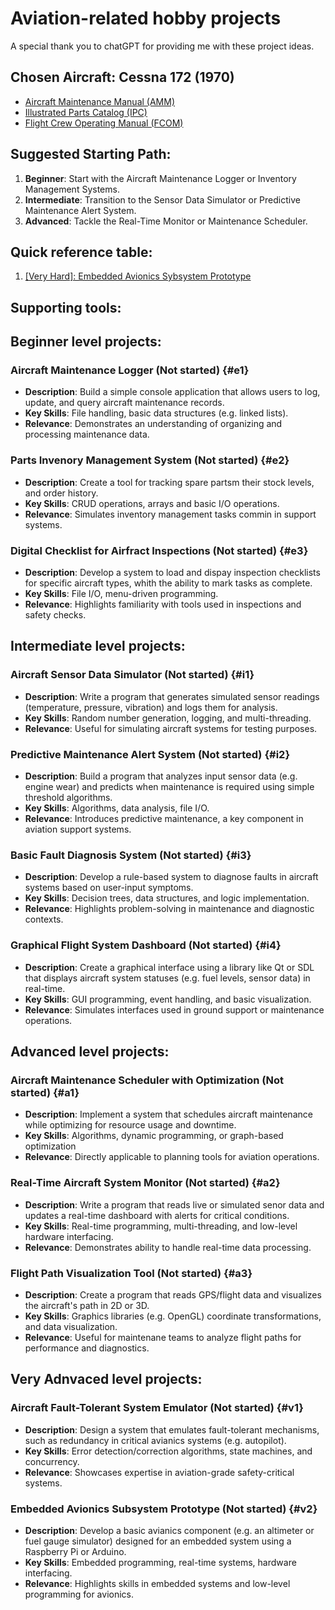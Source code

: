 # Aviation-related hobby projects

A special thank you to chatGPT for providing me with these project ideas.

## Chosen Aircraft: Cessna 172 (1970)

- [Aircraft Maintenance Manual (AMM)](https://www.ameacademy.com/pdf/cessna/Cessna_172R_1996on_MM_C172RMM.pdf)
- [Illustrated Parts Catalog (IPC)](http://www.aeroelectric.com/Reference_Docs/Cessna/cessna-maintenance-manuals/Cessna%20172%20Parts%20Catalog%20(1963-1974).pdf)
- [Flight Crew Operating Manual (FCOM)](https://nova.aero/repository/Manuals/C172/FOM%20C-172s.pdf)

## Suggested Starting Path:

1. **Beginner**: Start with the Aircraft Maintenance Logger or Inventory Management Systems.
2. **Intermediate**: Transition to the Sensor Data Simulator or Predictive Maintenance Alert System.
3. **Advanced**: Tackle the Real-Time Monitor or Maintenance Scheduler.

## Quick reference table:

 1. [[Very Hard]: Embedded Avionics Sybsystem Prototype](#v2)

## Supporting tools:

## Beginner level projects:

### Aircraft Maintenance Logger (**Not started**) {#e1}

- **Description**: Build a simple console application that allows users to log, update, and query aircraft maintenance records.
- **Key Skills**: File handling, basic data structures (e.g. linked lists).
- **Relevance**: Demonstrates an understanding of organizing and processing maintenance data.

### Parts Invenory Management System (**Not started**) {#e2}

- **Description**: Create a tool for tracking spare partsm their stock levels, and order history.
- **Key Skills**: CRUD operations, arrays and basic I/O operations.
- **Relevance**: Simulates inventory management tasks commin in support systems.

### Digital Checklist for Airfract Inspections (**Not started**) {#e3}

- **Description**: Develop a system to load and dispay inspection checklists for specific aircraft types, whith the ability to mark tasks as complete.
- **Key Skills**: File I/O, menu-driven programming.
- **Relevance**: Highlights familiarity with tools used in inspections and safety checks.

## Intermediate level projects:

### Aircraft Sensor Data Simulator (**Not started**) {#i1}

- **Description**: Write a program that generates simulated sensor readings (temperature, pressure, vibration) and logs them for analysis.
- **Key Skills**: Random number generation, logging, and multi-threading.
- **Relevance**: Useful for simulating aircraft systems for testing purposes.

### Predictive Maintenance Alert System (**Not started**) {#i2}

- **Description**: Build a program that analyzes input sensor data (e.g. engine wear) and predicts when maintenance is required using simple threshold algorithms.
- **Key Skills**: Algorithms, data analysis, file I/O.
- **Relevance**: Introduces predictive maintenance, a key component in aviation support systems.

### Basic Fault Diagnosis System (**Not started**) {#i3}

- **Description**: Develop a rule-based system to diagnose faults in aircraft systems based on user-input symptoms.
- **Key Skills**: Decision trees, data structures, and logic implementation.
- **Relevance**: Highlights problem-solving in maintenance and diagnostic contexts.

### Graphical Flight System Dashboard (**Not started**) {#i4}

- **Description**: Create a graphical interface using a library like Qt or SDL that displays aircraft system statuses (e.g. fuel levels, sensor data) in real-time.
- **Key Skills**: GUI programming, event handling, and basic visualization.
- **Relevance**: Simulates interfaces used in ground support or maintenance operations.

## Advanced level projects:

### Aircraft Maintenance Scheduler with Optimization (**Not started**) {#a1}

- **Description**: Implement a system that schedules aircraft maintenance while optimizing for resource usage and downtime.
- **Key Skills**: Algorithms, dynamic programming, or graph-based optimization
- **Relevance**: Directly applicable to planning tools for aviation operations.

### Real-Time Aircraft System Monitor (**Not started**) {#a2}

- **Description**: Write a program that reads live or simulated senor data and updates a real-time dashboard with alerts for critical conditions.
- **Key Skills**: Real-time programming, multi-threading, and low-level hardware interfacing.
- **Relevance**: Demonstrates ability to handle real-time data processing.

### Flight Path Visualization Tool (**Not started**) {#a3}

- **Description**: Create a program that reads GPS/flight data and visualizes the aircraft's path in 2D or 3D.
- **Key Skills**: Graphics libraries (e.g. OpenGL) coordinate transformations, and data visualization.
- **Relevance**: Useful for maintenane teams to analyze flight paths for performance and diagnostics.

## Very Adnvaced level projects:

### Aircraft Fault-Tolerant System Emulator (**Not started**) {#v1}

- **Description**: Design a system that emulates fault-tolerant mechanisms, such as redundancy in critical avianics systems (e.g. autopilot).
- **Key Skills**: Error detection/correction algorithms, state machines, and concurrency.
- **Relevance**: Showcases expertise in aviation-grade safety-critical systems.

### Embedded Avionics Subsystem Prototype (**Not started**) {#v2}

- **Description**: Develop a basic avianics component (e.g. an altimeter or fuel gauge simulator) designed for an embedded system using a Raspberry Pi or Arduino.
- **Key Skills**: Embedded programming, real-time systems, hardware interfacing.
- **Relevance**: Highlights skills in embedded systems and low-level programming for avionics.
